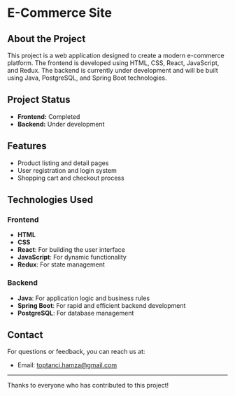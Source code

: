 # E-Commerce Site

## About the Project

This project is a web application designed to create a modern e-commerce platform. The frontend is developed using HTML, CSS, React, JavaScript, and Redux. The backend is currently under development and will be built using Java, PostgreSQL, and Spring Boot technologies.

## Project Status

- **Frontend:** Completed
- **Backend:** Under development

## Features

- Product listing and detail pages
- User registration and login system
- Shopping cart and checkout process

## Technologies Used

### Frontend

- **HTML**
- **CSS**
- **React**: For building the user interface
- **JavaScript**: For dynamic functionality
- **Redux**: For state management

### Backend

- **Java**: For application logic and business rules
- **Spring Boot**: For rapid and efficient backend development
- **PostgreSQL**: For database management

## Contact

For questions or feedback, you can reach us at:
- Email: toptanci.hamza@gmail.com

---

Thanks to everyone who has contributed to this project!
